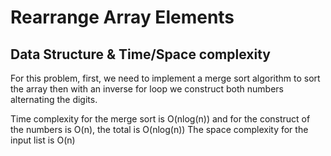 # Rearrange Array Elements
## Data Structure & Time/Space complexity

For this problem, first, we need to implement a merge sort algorithm to sort the array then with an inverse for loop we construct both numbers alternating the digits.

Time complexity for the merge sort is O(nlog(n)) and for the construct of the numbers is O(n), the total is O(nlog(n))
The space complexity for the input list is O(n)
